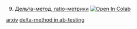 9. [Дельта-метод, ratio-метрики](https://mathmechterver.github.io/stat2023/prac09/prac.html)  [![Open In Colab](https://colab.research.google.com/assets/colab-badge.svg)](https://colab.research.google.com/github/mathmechterver/stat2022/blob/master/prac09/prac.ipynb)

[arxiv](https://arxiv.org/pdf/1803.06336.pdf)
[delta-method in ab-testing](https://medium.com/@ahmadnuraziz3/applying-delta-method-for-a-b-tests-analysis-8b1d13411c22)